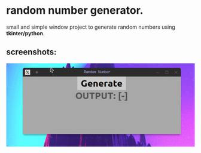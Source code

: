 # random number generator.

small and simple window project to generate random numbers using **tkinter/python**.

## screenshots:

![screenshot01](./src/screenshot01.gif)
